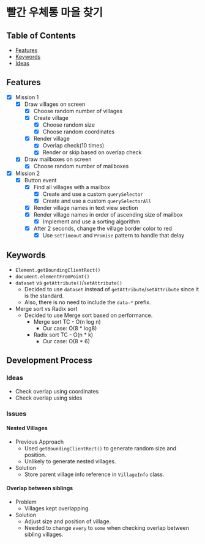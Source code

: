 # 빨간 우체통 마을 찾기

## Table of Contents

- [Features](#features)
- [Keywords](#keywords)
- [Ideas](#ideas)

## Features

- [x] Mission 1
  - [x] Draw villages on screen
    - [x] Choose random number of villages
    - [x] Create village
      - [x] Choose random size
      - [x] Choose random coordinates
    - [x] Render village
      - [x] Overlap check(10 times)
      - [x] Render or skip based on overlap check
  - [x] Draw mailboxes on screen
    - [x] Choose random number of mailboxes
- [x] Mission 2
  - [x] Button event
    - [x] Find all villages with a mailbox
      - [x] Create and use a custom `querySelector`
      - [x] Create and use a custom `querySelectorAll`
    - [x] Render village names in text view section
    - [x] Render village names in order of ascending size of mailbox
      - [x] Implement and use a sorting algorithm
    - [x] After 2 seconds, change the village border color to red
      - [x] Use `setTimeout` and `Promise` pattern to handle that delay

## Keywords

- `Element.getBoundingClientRect()`
- `document.elementFromPoint()`
- `dataset` vs `getAttribute()`/`setAttribute()`
  - Decided to use `dataset` instead of `getAttribute`/`setAttribute` since it is the standard.
  - Also, there is no need to include the `data-*` prefix.
- Merge sort vs Radix sort
  - Decided to use Merge sort based on performance.
    - Merge sort TC - O(n log n)
      - Our case: O(8 * log8)
    - Radix sort TC - O(n * k)
      - Our case: O(8 * 6)

## Development Process

### Ideas

- Check overlap using coordinates
- Check overlap using sides

### Issues

#### Nested Villages

- Previous Approach
  - Used `getBoundingClientRect()` to generate random size and position.
  - Unlikely to generate nested villages.
- Solution
  - Store parent village info reference in `VillageInfo` class.

#### Overlap between siblings

- Problem
  - Villages kept overlapping.
- Solution
  - Adjust size and position of village.
  - Needed to change `every` to `some` when checking overlap between sibling villages.

